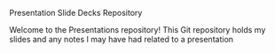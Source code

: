 Presentation Slide Decks Repository

Welcome to the Presentations repository! This Git repository holds my slides and any notes I may have had related to a presentation

